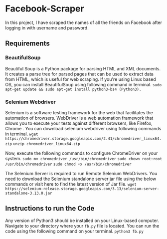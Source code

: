 # Facebook-Scraper
In this project, I have scraped the names of all the friends on Facebook after logging in with username and password.

## Requirements

### BeautifulSoup
Beautiful Soup is a Python package for parsing HTML and XML documents. It creates a parse tree for parsed pages that can be used to extract data from HTML, which is useful for web scraping.
If you're using Linux based OS, you can install BeautifulSoup using following command in terminal.
`sudo apt-get update && sudo apt-get install python3-bs4 (Python3).`

### Selenium Webdriver
Selenium is a software testing framework for the web that facilitates the automation of browsers.
WebDriver is a web automation framework that allows you to execute your tests against different browsers, like Firefox, Chrome .
You can download selenium webdriver using following commands in terminal.
`wget https://chromedriver.storage.googleapis.com/2.41/chromedriver_linux64.zip`
`unzip chromedriver_linux64.zip`

Now, execute the following commands to configure ChromeDriver on your system.
`sudo mv chromedriver /usr/bin/chromedriver`
`sudo chown root:root /usr/bin/chromedriver`
`sudo chmod +x /usr/bin/chromedriver`

The Selenium Server is required to run Remote Selenium WebDrivers. You need to download the Selenium standalone server jar file using the below commands or visit here to find the latest version of Jar file.
`wget https://selenium-release.storage.googleapis.com/3.13/selenium-server-standalone-3.13.0.jar`

## Instructions to run the Code

Any version of Python3 should be installed on your Linux-based computer. Navigate to your directory where your `fb.py` file is located. You can run the code using the following command on your terminal.
`python3 fb.py`